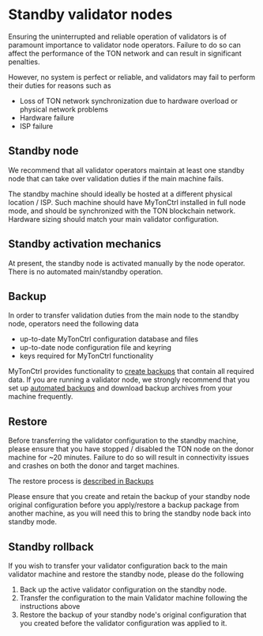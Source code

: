 # Standby validator nodes
Ensuring the uninterrupted and reliable operation of validators is of paramount importance to validator node operators. Failure to do so can affect the performance of the TON network and can result in significant penalties.

However, no system is perfect or reliable, and validators may fail to perform their duties for reasons such as

* Loss of TON network synchronization due to hardware overload or physical network problems
* Hardware failure
* ISP failure

## Standby node
We recommend that all validator operators maintain at least one standby node that can take over validation duties if the main machine fails. 

The standby machine should ideally be hosted at a different physical location / ISP. Such machine should have MyTonCtrl installed in full node mode, and should be synchronized with the TON blockchain network. Hardware sizing should match your main validator configuration.

## Standby activation mechanics
At present, the standby node is activated manually by the node operator. There is no automated main/standby operation.

## Backup
In order to transfer validation duties from the main node to the standby node, operators need the following data

* up-to-date MyTonCtrl configuration database and files
* up-to-date node configuration file and keyring
* keys required for MyTonCtrl functionality

MyTonCtrl provides functionality to [create backups](mytonctrl-backup-restore) that contain all required data. If you are running a validator node, we strongly recommend that you set up [automated backups](mytonctrl-backup-restore#automated-backup-creation) and download backup archives from your machine frequently.

## Restore
Before transferring the validator configuration to the standby machine, please ensure that you have stopped / disabled the TON node on the donor machine for ~20 minutes. Failure to do so will result in connectivity issues and crashes on both the donor and target machines.

The restore process is [described in Backups](mytonctrl-backup-restore)

Please ensure that you create and retain the backup of your standby node original configuration before you apply/restore a backup package from another machine, as you will need this to bring the standby node back into standby mode.

## Standby rollback
If you wish to transfer your validator configuration back to the main validator machine and restore the standby node, please do the following

1) Back up the active validator configuration on the standby node.
2) Transfer the configuration to the main Validator machine following the instructions above
3) Restore the backup of your standby node's original configuration that you created before the validator configuration was applied to it.

